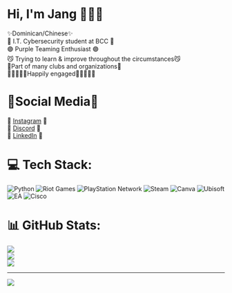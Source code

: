 # Hi, I'm Jang 🤫🧏‍♂️

 ✨Dominican/Chinese✨<br/>
 📖 I.T. Cybersecurity student at BCC 📖<br/>
 🟣 Purple Teaming Enthusiast 🟣<br/>
 😼 Trying to learn & improve throughout the circumstances😼<br/>
 👥Part of many clubs and organizations👥<br/>
 👩🏾‍🤝‍👨🏻Happily engaged👩🏾‍🤝‍👨🏻<br/>
 
 # 📱Social Media📱<br/> 
 📸 [Instagram](https://www.instagram.com/jl_mthd/) 📸<br/>
 🔵 [Discord](https://discord.gg/CND7DwQ3) 🔵<br/>
 🤵 [LinkedIn](https://www.linkedin.com/in/jang-mok-476a00351/) 🤵<br/>
     

# 💻 Tech Stack:
![Python](https://img.shields.io/badge/python-3670A0?style=for-the-badge&logo=python&logoColor=ffdd54) ![Riot Games](https://img.shields.io/badge/riotgames-D32936.svg?style=for-the-badge&logo=riotgames&logoColor=white) ![PlayStation Network](https://img.shields.io/badge/PSN-%230070D1.svg?style=for-the-badge&logo=Playstation&logoColor=white) ![Steam](https://img.shields.io/badge/steam-%23000000.svg?style=for-the-badge&logo=steam&logoColor=white) ![Canva](https://img.shields.io/badge/Canva-%2300C4CC.svg?style=for-the-badge&logo=Canva&logoColor=white) ![Ubisoft](https://img.shields.io/badge/Ubisoft-%23F5F5F5.svg?style=for-the-badge&logo=Ubisoft&logoColor=black) ![EA](https://img.shields.io/badge/ea-%23000000.svg?style=for-the-badge&logo=ea&logoColor=white) ![Cisco](https://img.shields.io/badge/cisco-%23049fd9.svg?style=for-the-badge&logo=cisco&logoColor=black)
# 📊 GitHub Stats:
![](https://github-readme-stats.vercel.app/api?username=JL0515-440&theme=catppuccin_mocha&hide_border=false&include_all_commits=false&count_private=false)<br/>
![](https://nirzak-streak-stats.vercel.app/?user=JL0515-440&theme=catppuccin_mocha&hide_border=false)<br/>
![](https://github-readme-stats.vercel.app/api/top-langs/?username=JL0515-440&theme=catppuccin_mocha&hide_border=false&include_all_commits=false&count_private=false&layout=compact)

---
[![](https://visitcount.itsvg.in/api?id=JL0515-440&icon=0&color=0)](https://visitcount.itsvg.in)

<!-- Proudly created with GPRM ( https://gprm.itsvg.in ) -->
